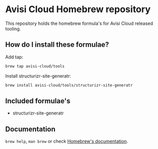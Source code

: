 # Avisi Cloud Homebrew repository

This repository holds the homebrew formula's for Avisi Cloud released tooling.

## How do I install these formulae?

Add tap:
```bash
brew tap avisi-cloud/tools
```

Install structurizr-site-generatr:
```bash
brew install avisi-cloud/tools/structurizr-site-generatr
```

## Included formulae's

- structurizr-site-generatr

## Documentation

`brew help`, `man brew` or check [Homebrew's documentation](https://docs.brew.sh).
